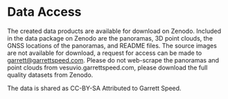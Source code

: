 # Data Access

The created data products are available for download on Zenodo. 
Included in the data package on Zenodo are the panoramas, 3D point clouds, the GNSS locations of the panoramas, and README files. 
The source images are not available for download, a request for access can be made to garrett@garrettspeed.com. 
Please do not web-scrape the panoramas and point clouds from vesuvio.garrettspeed.com, please download the full quality datasets from Zenodo.

The data is shared as CC-BY-SA Attributed to Garrett Speed.
